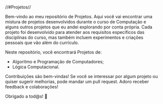 //#Projetos//

Bem-vindo ao meu repositório de Projetos. Aqui você vai encontrar uma mistura de projetos desenvolvidos durante o curso de Computação e alguns outros projetos que eu andei explorando por conta própria.
Cada projeto foi desenvolvido para atender aos requisitos específicos das disciplinas do curso, mas também incluem experimentos e criações pessoais que vão além do currículo. 

Neste repositório, você encontrará Projetos de: 
- Algoritmo e Programação de Computadores;
- Lógica Computacional.

Contribuições são bem-vindas! Se você se interessar por algum projeto ou quiser sugerir melhorias, pode mandar um pull request. Adoro receber feedback e colaborações!

Obrigado a tod@s! 🤖
